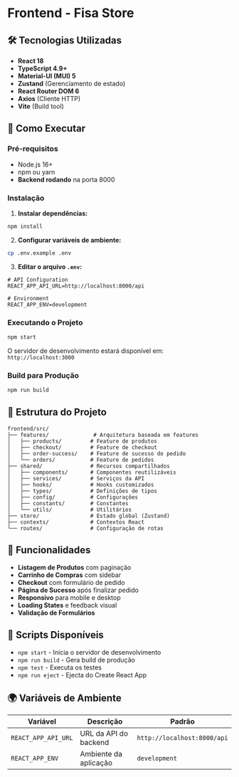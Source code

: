 # Frontend - Fisa Store

## 🛠️ Tecnologias Utilizadas

- **React 18**
- **TypeScript 4.9+**
- **Material-UI (MUI) 5**
- **Zustand** (Gerenciamento de estado)
- **React Router DOM 6**
- **Axios** (Cliente HTTP)
- **Vite** (Build tool)

## 🚀 Como Executar

### Pré-requisitos

- Node.js 16+
- npm ou yarn
- **Backend rodando** na porta 8000

### Instalação

1. **Instalar dependências:**

```bash
npm install
```

2. **Configurar variáveis de ambiente:**

```bash
cp .env.example .env
```

3. **Editar o arquivo `.env`:**

```env
# API Configuration
REACT_APP_API_URL=http://localhost:8000/api

# Environment
REACT_APP_ENV=development
```

### Executando o Projeto

```bash
npm start
```

O servidor de desenvolvimento estará disponível em: `http://localhost:3000`

### Build para Produção

```bash
npm run build
```

## 📁 Estrutura do Projeto

```
frontend/src/
├── features/              # Arquitetura baseada em features
│   ├── products/         # Feature de produtos
│   ├── checkout/         # Feature de checkout
│   ├── order-success/    # Feature de sucesso do pedido
│   └── orders/           # Feature de pedidos
├── shared/               # Recursos compartilhados
│   ├── components/       # Componentes reutilizáveis
│   ├── services/         # Serviços da API
│   ├── hooks/            # Hooks customizados
│   ├── types/            # Definições de tipos
│   ├── config/           # Configurações
│   ├── constants/        # Constantes
│   └── utils/            # Utilitários
├── store/                # Estado global (Zustand)
├── contexts/             # Contextos React
└── routes/               # Configuração de rotas
```

## 🎯 Funcionalidades

- **Listagem de Produtos** com paginação
- **Carrinho de Compras** com sidebar
- **Checkout** com formulário de pedido
- **Página de Sucesso** após finalizar pedido
- **Responsivo** para mobile e desktop
- **Loading States** e feedback visual
- **Validação de Formulários**

## 🔧 Scripts Disponíveis

- `npm start` - Inicia o servidor de desenvolvimento
- `npm run build` - Gera build de produção
- `npm test` - Executa os testes
- `npm run eject` - Ejecta do Create React App

## 🌍 Variáveis de Ambiente

| Variável            | Descrição             | Padrão                      |
| ------------------- | --------------------- | --------------------------- |
| `REACT_APP_API_URL` | URL da API do backend | `http://localhost:8000/api` |
| `REACT_APP_ENV`     | Ambiente da aplicação | `development`               |
